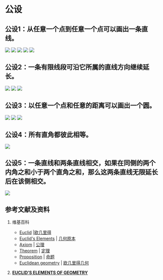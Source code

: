 # 公设

## 公设1：从任意一个点到任意一个点可以画出一条直线。
![](/images/欧几里得几何/欧几里得元素中典型的几何实验/卷1/公设/1a1.jpg)
![](/images/欧几里得几何/欧几里得元素中典型的几何实验/卷1/公设/1a2.jpg)
![](/images/欧几里得几何/欧几里得元素中典型的几何实验/卷1/公设/1a3.jpg)
![](/images/欧几里得几何/欧几里得元素中典型的几何实验/卷1/公设/1a4.jpg)
![](/images/欧几里得几何/欧几里得元素中典型的几何实验/卷1/公设/1a5.jpg)

## 公设2：一条有限线段可沿它所属的直线方向继续延长。
![](/images/欧几里得几何/欧几里得元素中典型的几何实验/卷1/公设/2a1.jpg)
![](/images/欧几里得几何/欧几里得元素中典型的几何实验/卷1/公设/2a2.jpg)
![](/images/欧几里得几何/欧几里得元素中典型的几何实验/卷1/公设/2a3.jpg)

## 公设3：以任意一个点和任意的距离可以画出一个圆。
![](/images/欧几里得几何/欧几里得元素中典型的几何实验/卷1/公设/3a1.jpg)
![](/images/欧几里得几何/欧几里得元素中典型的几何实验/卷1/公设/3a2.jpg)
![](/images/欧几里得几何/欧几里得元素中典型的几何实验/卷1/公设/3a3.jpg)

## 公设4：所有直角都彼此相等。
![](/images/欧几里得几何/欧几里得元素中典型的几何实验/卷1/公设/4a1.jpg)

## 公设5：一条直线和两条直线相交，如果在同侧的两个内角之和小于两个直角之和，那么这两条直线无限延长后在该侧相交。
![](/images/欧几里得几何/欧几里得元素中典型的几何实验/卷1/公设/5a1.jpg)

## 参考文献及资料

1. 维基百科
	- [Euclid](https://en.wikipedia.org/wiki/Euclid) |[欧几里得](https://zh.wikipedia.org/wiki/%E6%AC%A7%E5%87%A0%E9%87%8C%E5%BE%97) 
	- [Euclid's Elements](https://en.wikipedia.org/wiki/Euclid%27s_Elements) | [几何原本](https://zh.wikipedia.org/wiki/%E5%87%A0%E4%BD%95%E5%8E%9F%E6%9C%AC) 
	- [Axiom](https://en.wikipedia.org/wiki/Axiom) | [公理](https://zh.wikipedia.org/wiki/%E5%85%AC%E7%90%86) 
	- [Theorem](https://en.wikipedia.org/wiki/Theorem) | [定理](https://zh.wikipedia.org/wiki/%E5%AE%9A%E7%90%86) 
	- [Proposition](https://en.wikipedia.org/wiki/Proposition) | [命题](https://zh.wikipedia.org/wiki/%E5%91%BD%E9%A2%98) 
	- [Euclidean geometry](https://en.wikipedia.org/wiki/Euclidean_geometry) | [欧几里得几何](https://zh.wikipedia.org/wiki/%E6%AC%A7%E5%87%A0%E9%87%8C%E5%BE%97%E5%87%A0%E4%BD%95) 

2. [**EUCLID’S ELEMENTS OF GEOMETRY**](https://farside.ph.utexas.edu/books/Euclid/Elements.pdf) 



